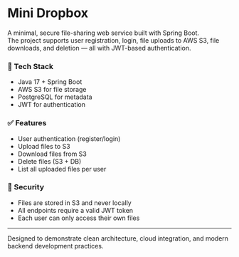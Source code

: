 # Mini Dropbox

A minimal, secure file-sharing web service built with Spring Boot.  
The project supports user registration, login, file uploads to AWS S3, file downloads, and deletion — all with JWT-based authentication.

### 🚀 Tech Stack
- Java 17 + Spring Boot
- AWS S3 for file storage
- PostgreSQL for metadata
- JWT for authentication

### ✅ Features
- User authentication (register/login)
- Upload files to S3
- Download files from S3
- Delete files (S3 + DB)
- List all uploaded files per user

### 🔐 Security
- Files are stored in S3 and never locally
- All endpoints require a valid JWT token
- Each user can only access their own files

---

Designed to demonstrate clean architecture, cloud integration, and modern backend development practices.
